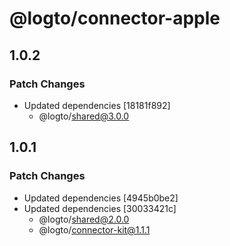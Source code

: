 # @logto/connector-apple

## 1.0.2

### Patch Changes

- Updated dependencies [18181f892]
  - @logto/shared@3.0.0

## 1.0.1

### Patch Changes

- Updated dependencies [4945b0be2]
- Updated dependencies [30033421c]
  - @logto/shared@2.0.0
  - @logto/connector-kit@1.1.1
